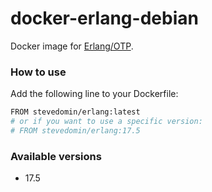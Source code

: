 docker-erlang-debian
====================

Docker image for [Erlang/OTP](http://www.erlang.org/).

### How to use

Add the following line to your Dockerfile:

```bash
FROM stevedomin/erlang:latest
# or if you want to use a specific version:
# FROM stevedomin/erlang:17.5
```

### Available versions

* 17.5
